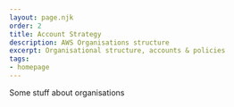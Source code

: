```yaml
---
layout: page.njk
order: 2
title: Account Strategy
description: AWS Organisations structure
excerpt: Organisational structure, accounts & policies
tags:
- homepage
---
```

Some stuff about organisations